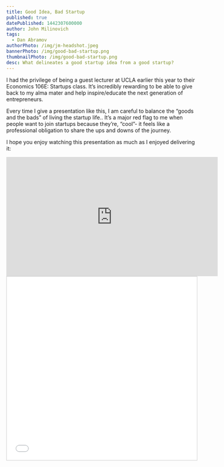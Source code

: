 ```yaml
---
title: Good Idea, Bad Startup
published: true
datePublished: 1442307600000
author: John Milinovich
tags:
  - Dan Abramov
authorPhoto: /img/jm-headshot.jpeg
bannerPhoto: /img/good-bad-startup.png
thumbnailPhoto: /img/good-bad-startup.png
desc: What delineates a good startup idea from a good startup? 
---
```

I had the privilege of being a guest lecturer at UCLA earlier this year to their Economics 106E: Startups class. It’s incredibly rewarding to be able to give back to my alma mater and help inspire/educate the next generation of entrepreneurs.

Every time I give a presentation like this, I am careful to balance the “goods and the bads” of living the startup life.. It’s a major red flag to me when people want to join startups because they’re, “cool”- it feels like a professional obligation to share the ups and downs of the journey.

I hope you enjoy watching this presentation as much as I enjoyed delivering it:
<iframe width="560" height="315" src="https://www.youtube.com/embed/JnrpXGUWvs4" frameborder="0" allow="accelerometer; autoplay; clipboard-write; encrypted-media; gyroscope; picture-in-picture" allowfullscreen></iframe>

<iframe src="//www.slideshare.net/slideshow/embed_code/key/CoEfjVWEwxAOwf" width="595" height="485" frameborder="0" marginwidth="0" marginheight="0" scrolling="no" style="border:1px solid #CCC; border-width:1px; margin-bottom:5px; max-width: 100%;" allowfullscreen> </iframe>

